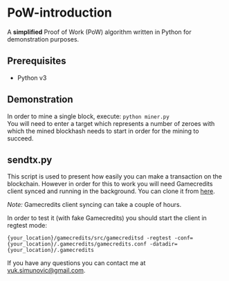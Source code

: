 # PoW-introduction
A **simplified** Proof of Work (PoW) algorithm written in Python for demonstration purposes.

## Prerequisites

- Python v3

## Demonstration
In order to mine a single block, execute: `python miner.py`  
You will need to enter a target which represents a number of zeroes with which the mined blockhash needs to start in order for the mining to succeed.

## sendtx.py
This script is used to present how easily you can make a transaction on the blockchain.
However in order for this to work you will need Gamecredits client synced and running in the background.
You can clone it from [here](https://github.com/gamecredits-project/GameCredits).

*Note:* Gamecredits client syncing can take a couple of hours.

In order to test it (with fake Gamecredits) you should start the client in regtest mode:
```
{your_location}/gamecredits/src/gamecreditsd -regtest -conf={your_location}/.gamecredits/gamecredits.conf -datadir={your_location}/.gamecredits
```

If you have any questions you can contact me at vuk.simunovic@gmail.com.
